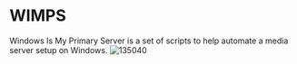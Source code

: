 # WIMPS
Windows Is My Primary Server is a set of scripts to help automate a media server setup on Windows.
![135040](https://user-images.githubusercontent.com/65569846/214493510-dcf76d70-d88b-47c8-9b16-da258007b16b.png)
